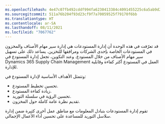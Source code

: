 ```yaml
---
ms.openlocfilehash: 4e47c07fb492cddf994fa6230413384c4091455225c6a5ab9d2e98e2329ddfc3
ms.sourcegitcommit: 511a76b204f93d23cf9f7a70059525f79170f6bb
ms.translationtype: HT
ms.contentlocale: ar-SA
ms.lasthandoff: 08/11/2021
ms.locfileid: "7067762"
---
```

‏قد تعرّفت في هذه الوحدة أن إدارة المستودعات هي إدارة سير مهام الأصناف والمخزون في المستودعات الخاصة بإحدى الشركات ومرافقها للتخزين. يساعد ذلك على تسهيل سير مهام الأصناف من خلال المستودع. وعند التكوين، تجعل إدارة المستودع في Dynamics 365 Supply Chain Management العمل في المستودع أكثر كفاءة وقابلية للإدارة. 

وتتمثل الأهداف الأساسية لإدارة المستودع في:

-   تحسين تخطيط المستودع.
-   زيادة كفاءة المستودع.
-   تحسين الرؤية في سلسلة التوريد.
-   تقديم نظرة عامة كاملة حول المخزون.

تقوم إدارة المستودعات بتبادل المعلومات مع مناطق عمل أخرى كثيرة ضمن إدارة سلاسل التوريد للمساعدة على تحسين أداء الأعمال الإجمالي.
